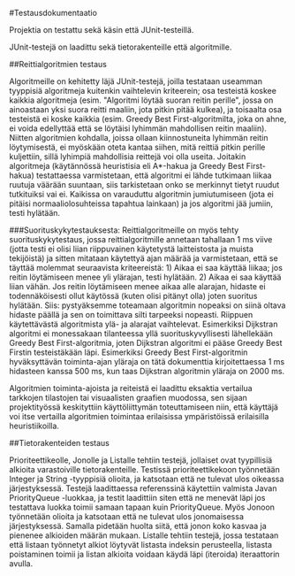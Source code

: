 #Testausdokumentaatio

Projektia on testattu sekä käsin että JUnit-testeillä. 

JUnit-testejä on laadittu sekä tietorakenteille että algoritmille.

##Reittialgoritmien testaus

Algoritmeille on kehitetty läjä JUnit-testejä, joilla testataan useamman tyyppisiä algoritmeja kuitenkin vaihtelevin kriteerein; osa testeistä koskee kaikkia algoritmeja (esim. "Algoritmi löytää suoran reitin perille", jossa on ainoastaan yksi suora reitti maaliin, jota pitkin pitää kulkea), ja toisaalta osa testeistä ei koske kaikkia (esim. Greedy Best First-algoritmilta, joka on ahne, ei voida edellyttää että se löytäisi lyhimmän mahdollisen reitin maaliin). Niitten algoritmien kohdalla, joissa ollaan kiinnostuneita lyhimmän reitin löytymisestä, ei myöskään oteta kantaa siihen, mitä reittiä pitkin perille kuljettiin, sillä lyhimpiä mahdollisia reittejä voi olla useita. Joitakin algoritmeja (käytännössä heuristisia eli A*-hakua ja Greedy Best First-hakua) testattaessa varmistetaan, että algoritmi ei lähde tutkimaan liikaa ruutuja väärään suuntaan, siis tarkistetaan onko se merkinnyt tietyt ruudut tutkituiksi vai ei. Kaikissa on varauduttu algoritmin jumiutumiseen (jota ei pitäisi normaaliolosuhteissa tapahtua lainkaan) ja jos algoritmi jää jumiin, testi hylätään.


###Suorituskykytestauksesta: 
Reittialgoritmeille on myös tehty suorituskykytestaus, jossa reittialgoritmille annetaan tahallaan 1 ms viive (jotta testi ei olisi liian riippuvainen käytetystä laitteistosta ja muista tekijöistä) ja sitten mitataan käytettyä ajan määrää ja varmistetaan, että se täyttää molemmat seuraavista kriteereistä: 1) Aikaa ei saa käyttää liikaa; jos reitin löytämiseen menee yli ylärajan, testi hylätään. 2) Aikaa ei saa käyttää liian vähän. Jos reitin löytämiseen menee aikaa alle alarajan, hidaste ei todennäköisesti ollut käytössä (kuten olisi pitänyt olla) joten suoritus hylätään. Siis: pystyäksemme toteamaan algoritmin nopeaksi on siinä oltava hidaste päällä ja sen on toimittava silti tarpeeksi nopeasti. Riippuen käytettävästä algoritmista ylä- ja alarajat vaihtelevat. Esimerkiksi Dijkstran algoritmi ei monessakaan tilanteessa yllä suorituskyvyllisesti lähellekään Greedy Best First-algoritmia, joten Dijkstran algoritmi ei pääse Greedy Best Firstin testeistäkään läpi. Esimerkiksi Greedy Best First-algoritmin hyväksyttävän toiminta-ajan yläraja on tätä dokumenttia kirjoitettaessa 1 ms hidasteen kanssa 500 ms, kun taas Dijkstran algoritmin yläraja on 2000 ms.

Algoritmien toiminta-ajoista ja reiteistä ei laadittu eksaktia vertailua tarkkojen tilastojen tai visuaalisten graafien muodossa, sen sijaan projektityössä keskityttiin käyttöliittymän toteuttamiseen niin, että käyttäjä voi itse vertailla algoritmien toimintaa erilaisissa ympäristöissä erilaisilla heuristiikoilla.

##Tietorakenteiden testaus

Prioriteettikeolle, Jonolle ja Listalle tehtiin testejä, jollaiset ovat tyypillisiä alkioita varastoiville tietorakenteille. Testissä prioriteettikekoon työnnetään Integer ja String -tyyppisiä olioita, ja katsotaan että ne tulevat ulos oikeassa järjestyksessä. Testejä laadittaessa referenssinä käytettiin valmista Javan PriorityQueue -luokkaa, ja testit laadittiin siten että ne menevät läpi jos testattava luokka toimii samaan tapaan kuin PriorityQueue. Myös Jonoon työnnetään olioita ja katsotaan että ne tulevat ulos jonomaisessa järjestyksessä. Samalla pidetään huolta siitä, että jonon koko kasvaa ja pienenee alkioiden määrän mukaan. Listalle tehtiin testejä, jossa testataan että listaan työnnetyt alkiot löytyvät listasta indeksin perusteella, listasta poistaminen toimii ja listan alkioita voidaan käydä läpi (iteroida) iteraattorin avulla.
